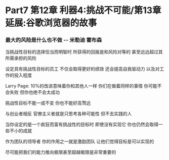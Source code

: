 # Part7 第12章 利器4:挑战不可能/第13章 延展:谷歌浏览器的故事
### 最大的风险是什么也不做 -- 米勒迪 霍布森

当挑战性目标的选择恰当而明智时 所获得的回报是和风险对等的 甚至远远超过其所需承担的风险

设定具有挑战性目标的员工 不仅会取得更好的绩效 还会提高自我驱动力 以及对工作的投入程度

Larry Page: 10%的改进意味着你和其他人一样 你们在做着同样的事情 你可能不会失败 但你也绝不会太成功

挑战性目标不能一成不变 你也不能好高骛远

与创业者相反 官僚主义者就是只思考各种可能性 但不去实践的人

当你设定的是一个疯狂而富有挑战性的目标时 即使没有实现它 你也仍然会取得一些不小的成就

作为团队的领导者 你的作用之一就是激励团队 让他们觉得目标是可以实现的

尽可能把我们的能力推向极限甚至超越极限是非常重要的
